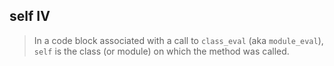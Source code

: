 ##  self IV

> In a code block associated with a call to `class_eval` (aka `module_eval`), `self` is the class (or module) on which the method was called.
